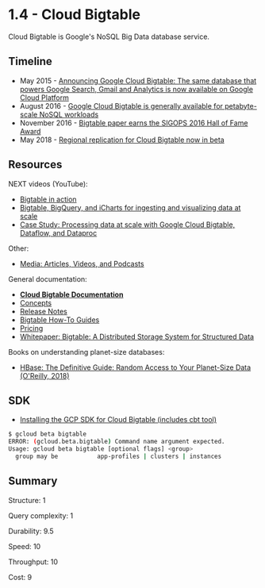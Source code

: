 # 1.4 - Cloud Bigtable

Cloud Bigtable is Google's NoSQL Big Data database service.

## Timeline
* May 2015 - [Announcing Google Cloud Bigtable: The same database that powers Google Search, Gmail and Analytics is now available on Google Cloud Platform](https://cloudplatform.googleblog.com/2015/05/introducing-Google-Cloud-Bigtable.html)
* August 2016 - [Google Cloud Bigtable is generally available for petabyte-scale NoSQL workloads](https://cloudplatform.googleblog.com/2016/08/Google-Cloud-Bigtable-is-generally-available-for-petabyte-scale-NoSQL-workloads.html)
* November 2016 - [Bigtable paper earns the SIGOPS 2016 Hall of Fame Award](https://cloudplatform.googleblog.com/2016/11/Bigtable-paper-earns-the-SIGOPS-2016-Hall-of-Fame-Award.html)
* May 2018 - [Regional replication for Cloud Bigtable now in beta](https://cloudplatform.googleblog.com/2018/05/regional-replication-for-cloud-bigtable.html)

## Resources
NEXT videos (YouTube):
* [Bigtable in action](https://www.youtube.com/watch?v=KaRbKdMInuc)
* [Bigtable, BigQuery, and iCharts for ingesting and visualizing data at scale](https://www.youtube.com/watch?v=2HUB4uu7K2k)
* [Case Study: Processing data at scale with Google Cloud Bigtable, Dataflow, and Dataproc](https://www.youtube.com/watch?v=dcSeF51HP3U)

Other:
* [Media: Articles, Videos, and Podcasts](https://cloud.google.com/bigtable/docs/media)

General documentation: 
* [**Cloud Bigtable Documentation**](https://cloud.google.com/bigtable/docs/)
* [Concepts](https://cloud.google.com/bigtable/docs/concepts)
* [Release Notes](https://cloud.google.com/bigtable/docs/release-notes)
* [Bigtable How-To Guides](https://cloud.google.com/bigtable/docs/how-to)
* [Pricing](https://cloud.google.com/bigtable/pricing)
* [Whitepaper: Bigtable: A Distributed Storage System for Structured Data](https://ai.google/research/pubs/pub27898)

Books on understanding planet-size databases:
* [HBase: The Definitive Guide: Random Access to Your Planet-Size Data (O'Reilly, 2018)](https://www.amazon.com/HBase-Definitive-Random-Access-Planet-Size/dp/1492024260/ref=sr_1_3?ie=UTF8&qid=1527614127&sr=8-3&keywords=hbase)

## SDK 
* [Installing the GCP SDK for Cloud Bigtable (includes cbt tool)](https://cloud.google.com/bigtable/docs/installing-cloud-sdk)
```sh
$ gcloud beta bigtable
ERROR: (gcloud.beta.bigtable) Command name argument expected.
Usage: gcloud beta bigtable [optional flags] <group>
  group may be           app-profiles | clusters | instances
```

## Summary
Structure: 1

Query complexity: 1

Durability: 9.5

Speed: 10

Throughput: 10

Cost: 9